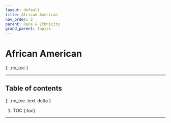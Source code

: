 ```yaml
---
layout: default
title: African American
nav_order: 2
parent: Race & Ethnicity
grand_parent: Topics
---
```


# African American
{: .no_toc }

---

## Table of contents
{: .no_toc .text-delta }

1. TOC
{:toc}

---
